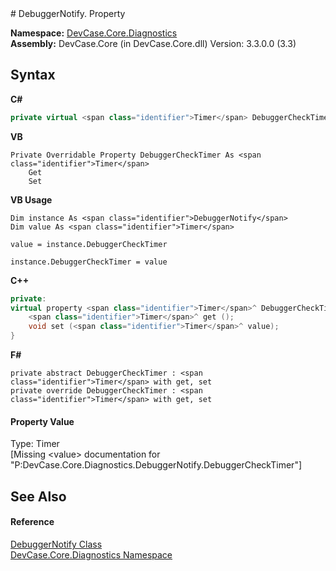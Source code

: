 ﻿<document xmlns:msxsl="urn:schemas-microsoft-com:xslt" xmlns:ddue="http://ddue.schemas.microsoft.com/authoring/2003/5" xmlns:xlink="http://www.w3.org/1999/xlink">
<file name="P_DevCase_Core_Diagnostics_DebuggerNotify_DebuggerCheckTimer" />
# DebuggerNotify. Property <span id="PageHeader"> </span>
 

**Namespace:** <a href="N_DevCase_Core_Diagnostics">DevCase.Core.Diagnostics</a><br />**Assembly:** DevCase.Core (in DevCase.Core.dll) Version: 3.3.0.0 (3.3)

## Syntax

**C#**<br />
``` C#
private virtual <span class="identifier">Timer</span> DebuggerCheckTimer { get; set; }
```

**VB**<br />
``` VB
Private Overridable Property DebuggerCheckTimer As <span class="identifier">Timer</span>
	Get
	Set
```

**VB Usage**<br />
``` VB Usage
Dim instance As <span class="identifier">DebuggerNotify</span>
Dim value As <span class="identifier">Timer</span>

value = instance.DebuggerCheckTimer

instance.DebuggerCheckTimer = value
```

**C++**<br />
``` C++
private:
virtual property <span class="identifier">Timer</span>^ DebuggerCheckTimer {
	<span class="identifier">Timer</span>^ get ();
	void set (<span class="identifier">Timer</span>^ value);
}
```

**F#**<br />
``` F#
private abstract DebuggerCheckTimer : <span class="identifier">Timer</span> with get, set
private override DebuggerCheckTimer : <span class="identifier">Timer</span> with get, set
```


#### Property Value
Type: <span class="nolink">Timer</span><br />\[Missing &lt;value&gt; documentation for "P:DevCase.Core.Diagnostics.DebuggerNotify.DebuggerCheckTimer"\]

## See Also<span id="seeAlsoSection"> </span>


#### Reference
<a href="T_DevCase_Core_Diagnostics_DebuggerNotify">DebuggerNotify Class</a><br /><a href="N_DevCase_Core_Diagnostics">DevCase.Core.Diagnostics Namespace</a><br /></document>